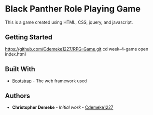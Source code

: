 # Black Panther Role Playing Game
This is a game created using HTML, CSS, jquery, and javascript.

## Getting Started
https://github.com/Cdemeke1227/RPG-Game.git
cd week-4-game
open index.html

## Built With

* [Bootstrap](https://getbootstrap.com/) - The web framework used


## Authors

* **Christopher Demeke** - *Initial work* - [Cdemeke1227](https://github.com/Cdemeke1227)
